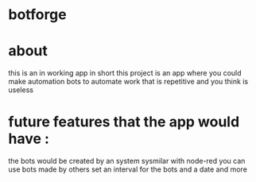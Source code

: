 # botforge

# about

this is an in working app in short this project is an app where you could make automation bots to automate work that is repetitive and you think is useless

# future features that the app would have :

the bots would be created by an system sysmilar with node-red 
you can use bots made by others 
set an interval for the bots and a date 
and more 
